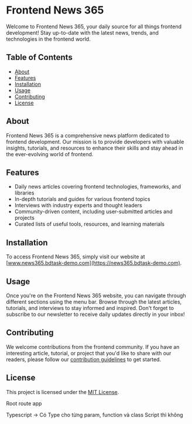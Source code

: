 # Frontend News 365

Welcome to Frontend News 365, your daily source for all things frontend development! Stay up-to-date with the latest news, trends, and technologies in the frontend world.

## Table of Contents

- [About](#about)
- [Features](#features)
- [Installation](#installation)
- [Usage](#usage)
- [Contributing](#contributing)
- [License](#license)

## About

Frontend News 365 is a comprehensive news platform dedicated to frontend development. Our mission is to provide developers with valuable insights, tutorials, and resources to enhance their skills and stay ahead in the ever-evolving world of frontend.

## Features

- Daily news articles covering frontend technologies, frameworks, and libraries
- In-depth tutorials and guides for various frontend topics
- Interviews with industry experts and thought leaders
- Community-driven content, including user-submitted articles and projects
- Curated lists of useful tools, resources, and learning materials

## Installation

To access Frontend News 365, simply visit our website at [www.news365.bdtask-demo.com](https://news365.bdtask-demo.com).

## Usage

Once you're on the Frontend News 365 website, you can navigate through different sections using the menu bar. Browse through the latest articles, tutorials, and interviews to stay informed and inspired. Don't forget to subscribe to our newsletter to receive daily updates directly in your inbox!

## Contributing

We welcome contributions from the frontend community. If you have an interesting article, tutorial, or project that you'd like to share with our readers, please follow our [contribution guidelines](CONTRIBUTING.md) to get started.

## License

This project is licensed under the [MIT License](LICENSE).


Root route app

Typescript -> Có Type cho từng param, function và class
Script thì không
